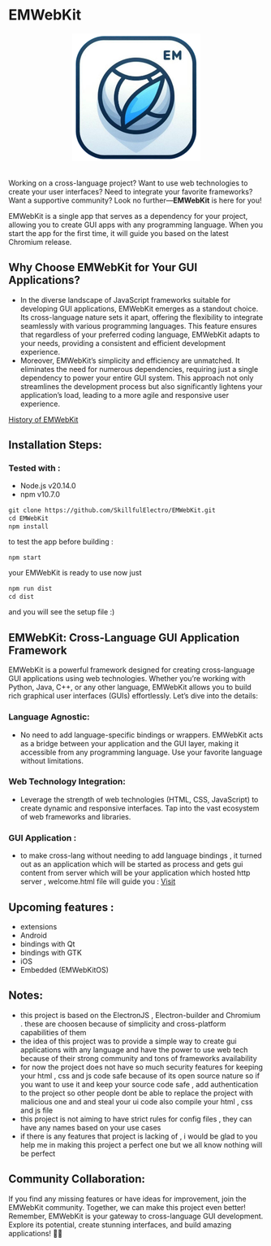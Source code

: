 # EMWebKit

<p align="center">
  <picture>
    <img alt="EMWebKit Logo" src="https://github.com/SkillfulElectro/EMWebKit/blob/main/icons/main_icon.png" style="max-width: 50%;">
  </picture>
  <br/>
  <br/>
</p>


Working on a cross-language project? Want to use web technologies to create your user interfaces? Need to integrate your favorite frameworks? Want a supportive community? Look no further—**EMWebKit** is here for you!

EMWebKit is a single app that serves as a dependency for your project, allowing you to create GUI apps with any programming language. When you start the app for the first time, it will guide you based on the latest Chromium release.

## Why Choose EMWebKit for Your GUI Applications?
- In the diverse landscape of JavaScript frameworks suitable for developing GUI applications, EMWebKit emerges as a standout choice. Its cross-language nature sets it apart, offering the flexibility to integrate seamlessly with various programming languages. This feature ensures that regardless of your preferred coding language, EMWebKit adapts to your needs, providing a consistent and efficient development experience.
- Moreover, EMWebKit’s simplicity and efficiency are unmatched. It eliminates the need for numerous dependencies, requiring just a single dependency to power your entire GUI system. This approach not only streamlines the development process but also significantly lightens your application’s load, leading to a more agile and responsive user experience.


[History of EMWebKit](https://skillfulelectro.github.io/EMWebKit/Windows_Only)

## Installation Steps:
### Tested with :
- Node.js v20.14.0
- npm v10.7.0

```shell
git clone https://github.com/SkillfulElectro/EMWebKit.git
cd EMWebKit
npm install
```
to test the app before building :
```shell
npm start
```
your EMWebKit is ready to use now just
```shell
npm run dist
cd dist
```
and you will see the setup file :)

## EMWebKit: Cross-Language GUI Application Framework
EMWebKit is a powerful framework designed for creating cross-language GUI applications using web technologies. Whether you’re working with Python, Java, C++, or any other language, EMWebKit allows you to build rich graphical user interfaces (GUIs) effortlessly. Let’s dive into the details:

### Language Agnostic:
- No need to add language-specific bindings or wrappers. EMWebKit acts as a bridge between your application and the GUI layer, making it accessible from any programming language.
Use your favorite language without limitations.

### Web Technology Integration:
- Leverage the strength of web technologies (HTML, CSS, JavaScript) to create dynamic and responsive interfaces.
Tap into the vast ecosystem of web frameworks and libraries.

### GUI Application :
- to make cross-lang without needing to add language bindings , it turned out as an application which will be started as process and gets gui content from server which will be your application which hosted http server , welcome.html file will guide you : [Visit](https://skillfulelectro.github.io/EMWebKit/welcome.html)


## Upcoming features :
- extensions
- Android
- bindings with Qt
- bindings with GTK
- iOS
- Embedded (EMWebKitOS)
  

## Notes:
- this project is based on the ElectronJS , Electron-builder and Chromium . these are choosen because of simplicity and cross-platform capabilities of them
- the idea of this project was to provide a simple way to create gui applications with any language and have the power to use web tech because of their strong community and tons of frameworks availability
- for now the project does not have so much security features for keeping your html , css and js code safe because of its open source nature so if you want to use it and keep your source code safe , add authentication to the project so other people dont be able to replace the project with malicious one and and steal your ui code also compile your html , css and js file
- this project is not aiming to have strict rules for config files , they can have any names based on your use cases
- if there is any features that project is lacking of , i would be glad to you help me in making this project a perfect one but we all know nothing will be perfect

## Community Collaboration:
If you find any missing features or have ideas for improvement, join the EMWebKit community. Together, we can make this project even better!
Remember, EMWebKit is your gateway to cross-language GUI development. Explore its potential, create stunning interfaces, and build amazing applications! 🚀🌟

